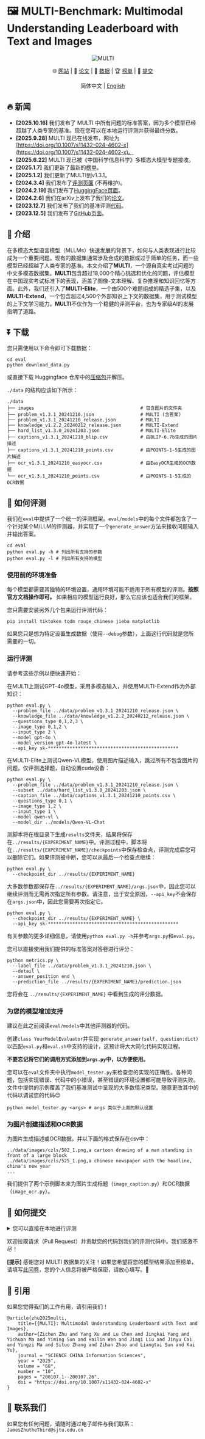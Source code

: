 # 🖼️ MULTI-Benchmark: Multimodal Understanding Leaderboard with Text and Images

<div align="center">

![MULTI](./docs/static/images/overview.png)

🌐 [网站](https://OpenDFM.github.io/MULTI-Benchmark/) | 📃 [论文](https://arxiv.org/abs/2402.03173/) | 🤗 [数据](https://huggingface.co/datasets/OpenDFM/MULTI-Benchmark) | 🏆 [榜单](https://opendfm.github.io/MULTI-Benchmark/#leaderboard) | 📮 [提交](https://wj.sjtu.edu.cn/q/89UmRAJn)

简体中文 | [English](./README.md) 

</div>

## 🔥 新闻

- **[2025.10.16]** 我们发布了 MULTI 中所有问题的标准答案，因为多个模型已经超越了人类专家的基准。现在您可以在本地运行评测并获得最终分数。
- **[2025.9.28]** MULTI 现已在线发布，网址为 [https://doi.org/10.1007/s11432-024-4602-x](https://doi.org/10.1007/s11432-024-4602-x)。
- **[2025.6.22]** MULTI 现已被《中国科学信息科学》多模态大模型专题接收。
- **[2025.1.7]** 我们更新了最新的[榜单](https://opendfm.github.io/MULTI-Benchmark/#leaderboard)。
- **[2025.1.2]** 我们更新了MULTI到v1.3.1。
- **[2024.3.4]** 我们发布了[评测页面](https://opendfm.github.io/MULTI-Benchmark/static/pages/submit.html) (不再维护)。
- **[2024.2.19]** 我们发布了[HuggingFace页面](https://huggingface.co/datasets/OpenDFM/MULTI-Benchmark/)。
- **[2024.2.6]** 我们在arXiv上发布了我们的[论文](https://arxiv.org/abs/2402.03173/)。
- **[2023.12.7]** 我们发布了我们的基准评测[代码](https://github.com/OpenDFM/MULTI-Benchmark/tree/main/eval)。
- **[2023.12.5]** 我们发布了[GitHub页面](https://OpenDFM.github.io/MULTI-Benchmark/)。

## 📖 介绍

在多模态大型语言模型（MLLMs）快速发展的背景下，如何与人类表现进行比较成为一个重要问题。现有的数据集通常涉及合成的数据或过于简单的任务，而一些模型已经超越了人类专家的基准。本文介绍了**MULTI**，一个源自真实考试问题的中文多模态数据集。**MULTI**包含超过18,000个精心挑选和优化的问题，评估模型在中国现实考试标准下的表现，涵盖了图像-文本理解、复杂推理和知识回忆等方面。此外，我们还引入了**MULTI-Elite**，一个由500个难题组成的精选子集，以及**MULTI-Extend**，一个包含超过4,500个外部知识上下文的数据集，用于测试模型的上下文学习能力。**MULTI**不仅作为一个稳健的评测平台，也为专家级AI的发展指明了道路。

## ⏬ 下载

您只需使用以下命令即可下载数据：

```shell
cd eval
python download_data.py
```

或直接下载 Huggingface 仓库中的[压缩包](https://huggingface.co/datasets/OpenDFM/MULTI-Benchmark/blob/main/MULTI_v1.3.1_20251016_release.zip)并解压。

`./data` 的结构应该如下所示：

```
./data   
├── images                                       # 包含图片的文件夹
├── problem_v1.3.1_20241210.json                 # MULTI (含答案)
├── problem_v1.3.1_20241210_release.json         # MULTI
├── knowledge_v1.2.2_20240212_release.json       # MULTI-Extend
├── hard_list_v1.3.0_20241203.json               # MULTI-Elite
├── captions_v1.3.1_20241210_blip.csv            # 由BLIP-6.7b生成的图片描述
├── captions_v1.3.1_20241210_points.csv          # 由POINTS-1-5生成的图片描述
├── ocr_v1.3.1_20241210_easyocr.csv              # 由EasyOCR生成的OCR数据
└── ocr_v1.3.1_20241210_points.csv               # 由POINTS-1-5生成的OCR数据
```

## 📝 如何评测

我们在`eval`中提供了一个统一的评测框架。`eval/models`中的每个文件都包含了一个针对某个M/LLM的评测器，并实现了一个`generate_answer`方法来接收问题输入并输出答案。

```shell
cd eval
python eval.py -h # 列出所有支持的参数
python eval.py -l # 列出所有支持的模型
```

### 使用前的环境准备

每个模型都需要其独特的环境设置，通用环境可能不适用于所有模型的评测。**按照官方文档操作即可。** 如果相应的模型运行良好，那么它应该也适合我们的框架。

您只需要安装另外几个包来运行评测代码：

```shell
pip install tiktoken tqdm rouge_chinese jieba matplotlib
```

如果您只是想为特定设置生成数据（使用`--debug`参数），上面这行代码就是您所需要的一切。

### 运行评测

请参考这些示例以便快速开始：

在MULTI上测试GPT-4o模型，采用多模态输入，并使用MULTI-Extend作为外部知识：

```shell
python eval.py \
  --problem_file ../data/problem_v1.3.1_20241210_release.json \
  --knowledge_file ../data/knowledge_v1.2.2_20240212_release.json \
  --questions_type 0,1,2,3 \
  --image_type 0,1,2 \
  --input_type 2 \
  --model gpt-4o \
  --model_version gpt-4o-latest \
  --api_key sk-************************************************
```

在MULTI-Elite上测试Qwen-VL模型，使用图片描述输入，跳过所有不包含图片的问题，仅评测选择题，自动设置cuda设备：

```shell
python eval.py \
  --problem_file ../data/problem_v1.3.1_20241210_release.json \
  --subset ../data/hard_list_v1.3.0_20241203.json \
  --caption_file ../data/captions_v1.3.1_20241210_points.csv \
  --questions_type 0,1 \
  --image_type 1,2 \
  --input_type 1 \
  --model qwen-vl \
  --model_dir ../models/Qwen-VL-Chat
```

测脚本将在根目录下生成`results`文件夹，结果将保存在`../results/{EXPERIMENT_NAME}`中。评测过程中，脚本将在`../results/{EXPERIMENT_NAME}/checkpoints`中保存检查点，评测完成后您可以删除它们。如果评测被中断，您可以从最后一个检查点继续：

```shell
python eval.py \
  --checkpoint_dir ../results/{EXPERIMENT_NAME}
```

大多数参数都保存在`../results/{EXPERIMENT_NAME}/args.json`中，因此您可以继续评测而无需再次指定所有参数。请注意，出于安全原因，`--api_key`不会保存在`args.json`中，因此您需要再次指定它。

```shell
python eval.py \
  --checkpoint_dir ../results/{EXPERIMENT_NAME} \
  --api_key sk-************************************************
```

有关参数的更多详细信息，请使用`python eval.py -h`并参考`args.py`和`eval.py`。

您可以直接使用我们提供的标准答案对答卷进行评分：

```shell
python metrics.py \
  --label_file ../data/problem_v1.3.1_20241210.json \
  --detail \
  --answer_position end \
  --prediction_file ../results/{EXPERIMENT_NAME}/prediction.json
```

您将会在 `../results/{EXPERIMENT_NAME}` 中看到生成的评分数据。

### 为您的模型增加支持

建议在此之前阅读`eval/models`中其他评测器的代码。

创建`class YourModelEvaluator`并实现 `generate_answer(self, question:dict)`以匹配`eval.py`和`eval.sh`中支持的设计，这预计将大大简化代码实现过程。

**不要忘记将它们的调用方式添加到`args.py`中，以方便使用。**

您可以在`eval`文件夹中执行`model_tester.py`来检查您的实现的正确性。各种问题，包括实现错误、代码中的小错误，甚至错误的环境设置都可能导致评测失败。文件中提供的示例覆盖了我们基准测试中呈现的大多数情况类型。随意更改其中的代码以调试您的代码😊

```shell
python model_tester.py <args> # args 类似于上面的默认设置
```

### 为图片创建描述和OCR数据

为图片生成描述或OCR数据，并以下面的格式保存在csv中：

```
../data/images/czls/502_1.png,a cartoon drawing of a man standing in front of a large block
../data/images/czls/525_1.png,a chinese newspaper with the headline, china's new year
...
```

我们提供了两个示例脚本来为图片生成标题（`image_caption.py`）和OCR数据（`image_ocr.py`）。

## 📮 如何提交


<details>
<summary>您可以直接在本地进行评测</summary>
您需要首先准备一个UTF-8编码的JSON文件，格式如下：

```
{
    "czsx_0_0": {
        "question_id": "czsx_0_0",
        "question_image_number": 1,
        "image_list": [...],
        "input_message": ...,
        "prediction": "C"
    },
    ...
}
```
如果您使用我们的官方代码评测模型，可以直接压缩实验结果文件夹`./results/{EXPERIMENT_NAME}`中的预测文件`prediction.json`和配置文件`args.json`为`.zip`格式。

然后，您可以将你的结果提交到我们的[评测页面](https://opendfm.github.io/MULTI-Benchmark/static/pages/submit.html)。
</details>

欢迎拉取请求（Pull Request）并贡献您的代码到我们的评测代码中。我们感激不尽！

**[提示]** 感谢您对 MULTI 数据集的关注！如果您希望将您的模型结果添加至榜单，请填写[此问卷](https://wj.sjtu.edu.cn/q/89UmRAJn)，您的个人信息将被严格保密，请放心填写。🤗

## 📑 引用

如果您觉得我们的工作有用，请引用我们！

```
@article{zhu2025multi,
    title={{MULTI}: Multimodal Understanding Leaderboard with Text and Images}, 
    author={Zichen Zhu and Yang Xu and Lu Chen and Jingkai Yang and Yichuan Ma and Yiming Sun and Hailin Wen and Jiaqi Liu and Jinyu Cai and Yingzi Ma and Situo Zhang and Zihan Zhao and Liangtai Sun and Kai Yu},
    journal = "SCIENCE CHINA Information Sciences",
    year = "2025",
    volume = "68",
    number = "10",
    pages = "200107.1--200107.26",
    doi = "https://doi.org/10.1007/s11432-024-4602-x"
}
```

## 📧 联系我们

如果您有任何问题，请随时通过电子邮件与我们联系： `JamesZhutheThird@sjtu.edu.cn`
